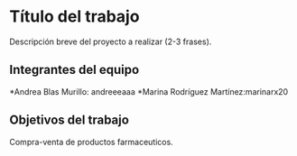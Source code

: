 # Título del trabajo

Descripción breve del proyecto a realizar (2-3 frases).

## Integrantes del equipo
*Andrea Blas Murillo: andreeeaaa
*Marina Rodríguez Martínez:marinarx20
## Objetivos del trabajo

Compra-venta de productos farmaceuticos.
